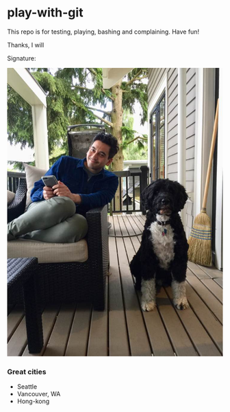 # play-with-git
This repo is for testing, playing, bashing and complaining.  Have fun!

Thanks, I will

Signature:

![](paul.jpg)

### Great cities
* Seattle
* Vancouver, WA
* Hong-kong
